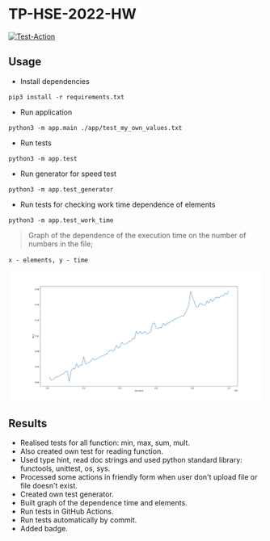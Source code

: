 # TP-HSE-2022-HW

[![Test-Action](https://github.com/evgenius1544/tp-hse-2022-hw/actions/workflows/test_action.yml/badge.svg)](https://github.com/evgenius1544/tp-hse-2022-hw/actions/workflows/test_action.yml)

## Usage

- Install dependencies
```shell
pip3 install -r requirements.txt
```

- Run application
```shell
python3 -m app.main ./app/test_my_own_values.txt 
```

- Run tests
```shell
python3 -m app.test
```

- Run generator for speed test
```shell
python3 -m app.test_generator
```

- Run tests for checking work time dependence of elements
```shell
python3 -m app.test_work_time
``` 

> Graph of the dependence of the execution time on the number of numbers in the file;

`x - elements, y - time`

![](test_work_time_result.svg)

## Results
- Realised tests for all function: min, max, sum, mult. 
- Also created own test for reading function.
- Used type hint, read doc strings and used python standard library: functools, unittest, os, sys.
- Processed some actions in friendly form when user don't upload file or file doesn't exist.
- Created own test generator.
- Built graph of the dependence time and elements.
- Run tests in GitHub Actions.
- Run tests automatically by commit.
- Added badge.
